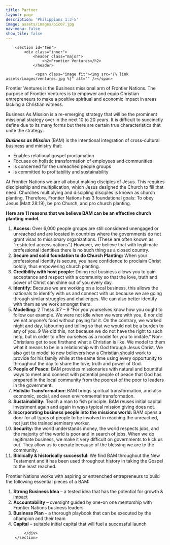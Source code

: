 ```yaml
---
title: Partner
layout: page
description: 'Philippians 1:3-5'
image: assets/images/pic07.jpg
nav-menu: false
show_tile: false
---
```

<div id="main" class="alt">

        <section id="ten">
            <div class="inner">
                <header class="major">
                    <h2>Frontier Ventures</h2>
                </header>
				
				 <span class="image fit"><img src="{% link assets/images/ventures.jpg %}" alt="" /></span>
				 
<p>Frontier Ventures is the Business missional arm of Frontier Nations. The purpose of Frontier Ventures is to empower and equip Christian entrepreneurs to make a positive spiritual and economic impact in areas lacking a Christian witness.</p>

<p>Business As Mission is a re-emerging strategy that will be the prominent missional strategy over in the next 10 to 20 years. It is difficult to succinctly define due to its many forms but there are certain true characteristics that unite the strategy:</p>
<p><strong><em>Business as Mission</em></strong>&nbsp;(BAM) is the intentional integration of cross-cultural business and ministry that:</p>
<ul>
<li>Enables relational gospel proclamation</li>
<li>Focuses on holistic transformation of employees and communities</li>
<li>Is concerned for the unreached people groups</li>
<li>Is committed to profitability and sustainability</li>
</ul>
<p>At Frontier Nations we are all about making disciples of Jesus. This requires discipleship and multiplication, which Jesus designed the Church to fill that need. Churches multiplying and discipling disciples is known as church planting. Therefore, Frontier Nations has 3 foundational goals: To obey Jesus (Matt 28:19), be pro Church, and pro church planting.</p>
<p><strong>Here are 11 reasons that we believe BAM can be an effective church planting model.</strong></p>
<ol>
<li><strong>Access:</strong>&nbsp;Over 6,000 people groups are still considered unengaged or unreached and are located in countries where the governments do not grant visas to missionary organizations. (These are often known as &ldquo;restricted access nations&rdquo;.) However, we believe that with legitimate professional identities there is no such thing as a closed country.</li>
<li><strong>Secure and solid foundation to do Church Planting:</strong>&nbsp;When your professional identity is secure, you have confidence to proclaim Christ boldly, thus empowering church planting.</li>
<li><strong>Credibility with host people:</strong>&nbsp;Doing real business allows you to gain acceptance and respect with a community so that the love, truth and power of Christ can shine out of you every day.</li>
<li><strong>Identify:</strong>&nbsp;Because we are working on a local business, this allows the nationals to identify with us and connect with us because we are going through similar struggles and challenges. We can also better identify with them as we work amongst them.</li>
<li><strong>Modelling</strong>: 2 Thess 3:7 &ndash; 9 &ldquo;For you yourselves know how you ought to follow our example. We were not idle when we were with you, 8 nor did we eat anyone&rsquo;s food without paying for it. On the contrary, we worked night and day, labouring and toiling so that we would not be a burden to any of you. 9 We did this, not because we do not have the right to such help, but in order to offer ourselves as a model for you to imitate.&rdquo; Non-Christians get to see firsthand what a Christian is like. We model to them what it means to be in a relationship with God through Jesus Christ. We also get to model to new believers how a Christian should work to provide for his family while at the same time using every opportunity to throughout the day to share the love, truth and power of God.</li>
<li><strong>People of Peace:</strong>&nbsp;BAM provides missionaries with natural and bountiful ways to meet and connect with potential people of peace that God has prepared in the local community from the poorest of the poor to leaders in the government.</li>
<li><strong>Holistic Transformation:</strong>&nbsp;BAM brings spiritual transformation, and also economic, social, and even environmental transformation.</li>
<li><strong>Sustainability:</strong>&nbsp;Teach a man to fish principle. BAM reuses initial capital investment again and again in ways typical mission giving does not.</li>
<li><strong>Incorporating business people into the missions world:</strong>&nbsp;BAM opens a door for all types of people to be involved in reaching the unreached, not just the trained seminary worker.</li>
<li><strong>Security:</strong>&nbsp;the world understands money, the world respects jobs, and the majority of the world is poor and in search of jobs. When we do legitimate business, we make it very difficult on governments to kick us out. They allow us to operate because of the blessing we are to the community.</li>
<li><strong>Biblically &amp; historically successful</strong>: We find BAM throughout the New Testament and it has been used throughout history in taking the Gospel to the least reached.</li>
</ol>
<p>Frontier Nations works with aspiring or entrenched entrepreneurs to build the following essential pieces of a BAM:</p>
<ol>
<li><strong>Strong Business Idea</strong>&nbsp;&ndash; a tested idea that has the potential for growth &amp; impact</li>
<li><strong>Accountability</strong>&nbsp;&ndash; oversight guided by one-on one mentorship with Frontier Nations business leaders</li>
<li><strong>Business Plan</strong>&nbsp;&ndash; a thorough playbook that can be executed by the champion and their team</li>
<li><strong>Capital</strong>&nbsp;&ndash; suitable initial capital that will fuel a successful launch</li>
</ol>

            </div>
        </section>

</div>